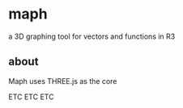 # maph
a 3D graphing tool for vectors and functions in R3

## about
Maph uses THREE.js as the core

ETC ETC ETC
